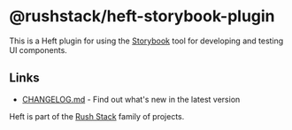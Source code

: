 # @rushstack/heft-storybook-plugin

This is a Heft plugin for using the [Storybook](https://storybook.js.org/) tool for developing and testing
UI components.

## Links

- [CHANGELOG.md](
  https://github.com/microsoft/rushstack/blob/main/heft-plugins/heft-storybook-plugin/CHANGELOG.md) - Find
  out what's new in the latest version

Heft is part of the [Rush Stack](https://rushstack.io/) family of projects.
